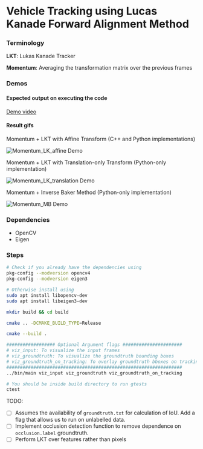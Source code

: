 # Vehicle Tracking using Lucas Kanade Forward Alignment Method

### Terminology
**LKT**: Lukas Kanade Tracker

**Momentum**: Averaging the transformation matrix over the previous frames

### Demos
#### Expected output on executing the code
[Demo video](https://youtu.be/Kp99f36Dc38)

#### Result gifs

Momentum + LKT with Affine Transform (C++ and Python implementations)

![Momentum_LK_affine Demo](results/Momentum_LK_affine.gif)

Momentum + LKT with Translation-only Transform (Python-only implementation)

![Momentum_LK_translation Demo](results/Momentum_LK_translation.gif)

Momentum + Inverse Baker Method (Python-only implementation)

![Momentum_MB Demo](results/Momentum_MB.gif)

### Dependencies
- OpenCV
- Eigen

### Steps
```sh
# Check if you already have the dependencies using
pkg-config --modversion opencv4
pkg-config --modversion eigen3

# Otherwise install using
sudo apt install libopencv-dev
sudo apt install libeigen3-dev

mkdir build && cd build

cmake .. -DCMAKE_BUILD_TYPE=Release

cmake --build .

################## Optional Argument flags ######################
# viz_input: To visualize the input frames
# viz_groundtruth: To visualize the groundtruth bounding boxes
# viz_groundtruth_on_tracking: To overlay groundtruth bboxes on tracking
#################################################################
../bin/main viz_input viz_groundtruth viz_groundtruth_on_tracking

# You should be inside build directory to run gtests
ctest
```

TODO:

- [ ] Assumes the availability of `groundtruth.txt` for calculation of IoU. Add a flag that allows us to run on unlabelled data.
- [ ] Implement occlusion detection function to remove dependence on `occlusion.label` groundtruth.
- [ ] Perform LKT over features rather than pixels
